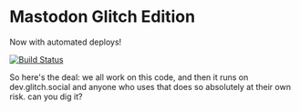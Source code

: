 Mastodon Glitch Edition
========
Now with automated deploys!

[![Build Status](https://travis-ci.org/glitch-soc/mastodon.svg?branch=master)](https://travis-ci.org/glitch-soc/mastodon)

So here's the deal: we all work on this code, and then it runs on dev.glitch.social and anyone who uses that does so absolutely at their own risk. can you dig it?

